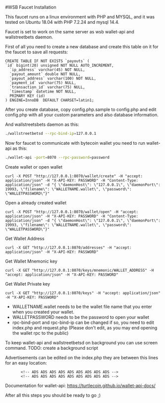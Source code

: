 #WSB Faucet Installation

This faucet runs on a linux environment with PHP and MYSQL, and it was tested on Ubuntu 18.04 with PHP 7.2.24 and mysql 14.4.

Faucet is set to work on the same server as wsb wallet-api and wallstreetbets daemon.

First of all you need to create a new database and create this table on it for the faucet to save all requests:
```
CREATE TABLE IF NOT EXISTS `payouts` (
`id` bigint(20) unsigned NOT NULL AUTO_INCREMENT,
  `ip_address` varchar(45) NOT NULL,
  `payout_amount` double NOT NULL,
  `payout_address` varchar(100) NOT NULL,
  `payment_id` varchar(75) NULL,
  `transaction_id` varchar(75) NULL,
  `timestamp` datetime NOT NULL,
  PRIMARY KEY (id)
) ENGINE=InnoDB  DEFAULT CHARSET=latin1;
```

After you create database, copy config.php.sample to config.php and edit config.php with all your custom parameters and also database information.

And wallstreetsbets daemon as this:

```bash
./wallstreetbetsd --rpc-bind-ip=127.0.0.1
```


Now for faucet to communicate with bytecoin wallet you need to run wallet-api as this:

```bash
./wallet-api -port=8070 --rpc-password=password
```

Create wallet or open wallet
```
curl -X POST "http://127.0.0.1:8070/wallet/create" -H "accept: application/json" -H "X-API-KEY: PASSWORD" -H "Content-Type: application/json" -d "{ \"daemonHost\": \"127.0.0.1\", \"daemonPort\": 19993, \"filename\": \"WALLETNAME.wallet\", \"password\": \"WALLETPASSWORD\"}"
```
Open a already created wallet
```
curl -X POST "http://127.0.0.1:8070/wallet/open" -H "accept: application/json" -H "X-API-KEY: PASSWORD" -H "Content-Type: application/json" -d "{ \"daemonHost\": \"127.0.0.1\", \"daemonPort\": 19993, \"filename\": \"WALLETNAME.wallet\", \"password\": \"WALLETPASSWORD\"}"
```

Get Wallet Address
```
curl -X GET "http://127.0.0.1:8070/addresses" -H "accept: application/json" -H "X-API-KEY: PASSWORD"
```

Get Wallet Mnemonic key
```
curl -X GET "http://127.0.0.1:8070/keys/mnemonic/WALLET_ADDRESS" -H "accept: application/json" -H "X-API-KEY: PASSWORD"
```

Get Wallet Private key
```
curl -X GET "http://127.0.0.1:8070/keys" -H "accept: application/json" -H "X-API-KEY: PASSWORD"
```

* WALLETNAME.wallet needs to be the wallet file name that you enter when you created your wallet.
* WALLETPASSWORD needs to be the password to open your wallet
* rpc-bind-port and rpc-bind-ip can be changed if so, you need to edit index.php and request.php (Please don't edit, as you may end opening the wallet rpc to the public)


To keep wallet-api and wallstreetbetsd on background you can use screen command.  TODO: create a background script

Advertisements can be edited on the index.php they are between this lines for an easy location:

           <!-- ADS ADS ADS ADS ADS ADS ADS ADS ADS -->
           <!-- ADS ADS ADS ADS ADS ADS ADS ADS ADS -->
           
Documentation for wallet-api: https://turtlecoin.github.io/wallet-api-docs/

After all this steps you should be ready to go ;)
